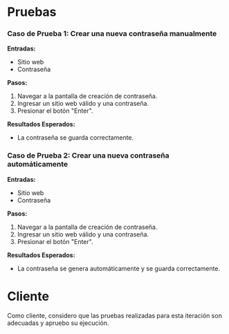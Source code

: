 # Pruebas
### Caso de Prueba 1: Crear una nueva contraseña manualmente
**Entradas:**
- Sitio web
- Contraseña

**Pasos:**
1. Navegar a la pantalla de creación de contraseña.
2. Ingresar un sitio web válido y una contraseña.
3. Presionar el botón "Enter".

**Resultados Esperados:**
- La contraseña se guarda correctamente.


### Caso de Prueba 2: Crear una nueva contraseña automáticamente

**Entradas:**
- Sitio web
- Contraseña

**Pasos:**
1. Navegar a la pantalla de creación de contraseña.
2. Ingresar un sitio web válido y una contraseña.
3. Presionar el botón "Enter".

**Resultados Esperados:**
- La contraseña se genera automáticamente y se guarda correctamente.


# Cliente

Como cliente, considero que las pruebas realizadas para esta iteración son adecuadas y apruebo su ejecución.
